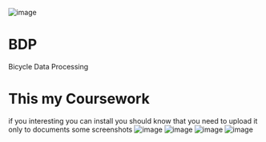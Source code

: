![image](https://github.com/Rostyk-D/BDP/assets/115212316/c625c712-97b1-409d-baa0-55fcccab90a0)
# BDP
Bicycle Data Processing

# This my Coursework
if you interesting you can install
you should know that you need to upload it only to documents
some screenshots
![image](https://github.com/Rostyk-D/BDP/assets/115212316/85ec0777-2b87-46c0-b6f4-1f618d838201)
![image](https://github.com/Rostyk-D/BDP/assets/115212316/ca664923-06aa-4678-806d-8dfe8963e356)
![image](https://github.com/Rostyk-D/BDP/assets/115212316/fead4d6e-6f09-4ecb-82da-92ce18dcc64b)
![image](https://github.com/Rostyk-D/BDP/assets/115212316/9bdd55cd-5fbf-4a45-abed-02c673d715d8)



